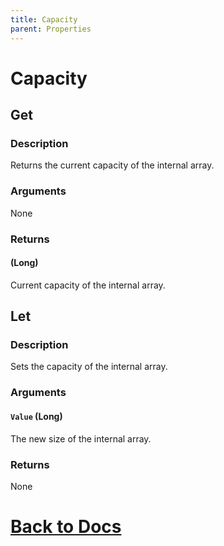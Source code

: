 ```yaml
---
title: Capacity
parent: Properties
---
```


# Capacity

## Get

### Description
Returns the current capacity of the internal array.
### Arguments
None
### Returns
#### (Long)
Current capacity of the internal array.

## Let
### Description
Sets the capacity of the internal array.
### Arguments
#### `Value` (Long) 
The new size of the internal array.
### Returns
None

# [Back to Docs](https://senipah.github.io/VBA-Better-Array/)